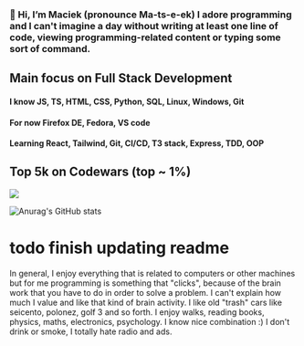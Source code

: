 ### 👋 Hi, I’m Maciek (pronounce  Ma-ts-e-ek) I adore programming and I can't imagine a day without writing at least one line of code, viewing programming-related content or typing some sort of command.

## Main focus on Full Stack Development

#### I know JS, TS, HTML, CSS, Python, SQL, Linux, Windows, Git

#### For now Firefox DE, Fedora, VS code

#### Learning React, Tailwind, Git, CI/CD, T3 stack, Express, TDD, OOP

## Top 5k on Codewars (top ~ 1%)
<img src=https://www.codewars.com/users/maciek367/badges/large>

![Anurag's GitHub stats](https://github-readme-stats.vercel.app/api?username=maciek367&count_private=true&theme=radical)

# todo finish updating readme

In general, I enjoy everything that is related to computers or other machines but for me programming is something that "clicks", because of the brain work that you have to do in order to solve a problem. I can't explain how much I value and like that kind of brain activity.
I like old "trash" cars like seicento, polonez, golf 3 and so forth. I enjoy walks, reading books, physics, maths, electronics, psychology. I know nice combination :)
I don't drink or smoke, I totally hate radio and ads.
